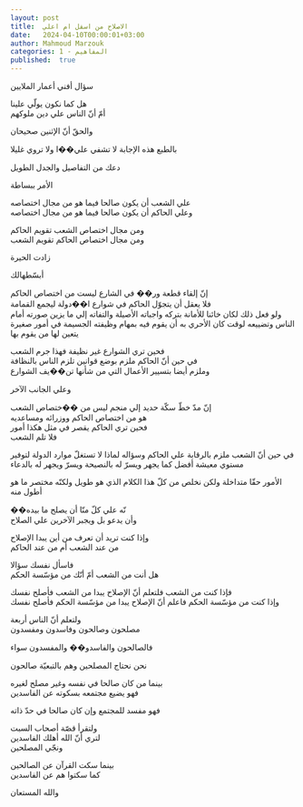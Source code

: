 ```yaml
---
layout: post
title:  الاصلاح من اسفل ام اعلي
date:   2024-04-10T00:00:01+03:00
author: Mahmoud Marzouk
categories: 1 - المفاهيم
published:  true
---
```

سؤال أفني أعمار الملايين

هل كما نكون يولّي علينا\
أمّ أنّ الناس علي دين ملوكهم

والحقّ أنّ الإثنين صحيحان

بالطبع هذه الإجابة لا تشفي علي��ا ولا تروي غليلا

دعك من التفاصيل والجدل الطويل

الأمر ببساطة

علي الشعب أن يكون صالحا فيما هو من مجال اختصاصه\
وعلي الحاكم أن يكون صالحا فيما هو من مجال اختصاصه

ومن مجال اختصاص الشعب تقويم الحاكم\
ومن مجال اختصاص الحاكم تقويم الشعب

زادت الحيرة

أبسّطهالك

إنّ إلقاء قطعة ور�� في الشارع ليست من اختصاص الحاكم\
فلا يعقل أن يتجوّل الحاكم في شوارع ا��دولة ليجمع القمامة\
ولو فعل ذلك لكان خائنا للأمانة بتركه واجباته الأصيلة والتفاته إلي ما
يزين صورته أمام الناس وتضييعه لوقت كان الأحري به أن يقوم فيه بمهام
وظيفته الجسيمة في أمور صغيرة يتعين لها من يقوم بها

فحين تري الشوارع غير نظيفة فهذا جرم الشعب\
في حين أنّ الحاكم ملزم بوضع قوانين تلزم الناس بالنظافة\
وملزم أيضا بتسيير الأعمال التي من شأنها تن��يف الشوارع

وعلي الجانب الآخر

إنّ مدّ خطّ سكّة حديد إلي منجم ليس من ��ختصاص الشعب\
هو من اختصاص الحاكم ووزرائه ومساعديه\
فحين تري الحاكم يقصر في مثل هكذا أمور\
فلا تلم الشعب

في حين أنّ الشعب ملزم بالرقابة علي الحاكم وسؤاله لماذا لا تستغلّ موارد
الدولة لتوفير مستوي معيشة أفضل كما يجهر ويسرّ له بالنصيحة ويسرّ ويجهر له
بالدعاء

الأمور حقّا متداخلة ولكن نخلص من كلّ هذا الكلام الذي هو طويل ولكنّه مختصر
ما هو أطول منه

��نّه علي كلّ منّا أن يصلح ما بيده\
وأن يدعو بل ويجبر الآخرين علي الصلاح

وإذا كنت تريد أن تعرف من أين يبدا الإصلاح\
من عند الشعب أم من عند الحاكم

فاسأل نفسك سؤالا\
هل أنت من الشعب أمّ أنّك من مؤسّسة الحكم

فإذا كنت من الشعب فلتعلم أنّ الإصلاح يبدا من الشعب فأصلح نفسك\
وإذا كنت من مؤسّسة الحكم فاعلم أنّ الإصلاح يبدا من مؤسّسة الحكم فأصلح
نفسك

ولتعلم أنّ الناس أربعة\
مصلحون وصالحون وفاسدون ومفسدون

فالصالحون والفاسدو�� والمفسدون سواء

نحن نحتاج المصلحين وهم بالتبعيّة صالحون

بينما من كان صالحا في نفسه وغير مصلح لغيره\
فهو يضيع مجتمعه بسكوته عن الفاسدين

فهو مفسد للمجتمع وإن كان صالحا في حدّ ذاته

ولتقرأ قصّة أصحاب السبت\
لتري أنّ الله أهلك الفاسدين\
ونجّي المصلحين

بينما سكت القرآن عن الصالحين\
كما سكتوا هم عن الفاسدين

والله المستعان
